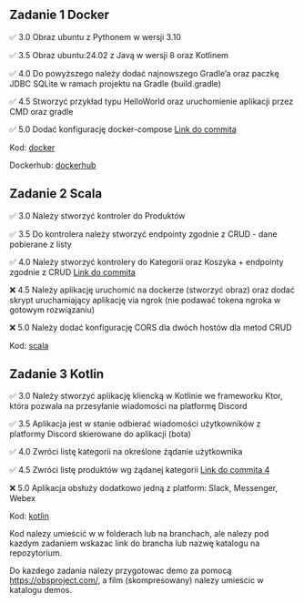 ## Zadanie 1 Docker

✅ 3.0 Obraz ubuntu z Pythonem w wersji 3.10

✅ 3.5 Obraz ubuntu:24.02 z Javą w wersji 8 oraz Kotlinem

✅ 4.0 Do powyższego należy dodać najnowszego Gradle’a oraz paczkę JDBC SQLite w ramach projektu na Gradle (build.gradle)

✅ 4.5 Stworzyć przykład typu HelloWorld oraz uruchomienie aplikacji przez CMD oraz gradle

✅ 5.0 Dodać konfigurację docker-compose [Link do commita](https://github.com/krystian-sikora/e-biznes/commit/4699dc800e69e4ffa85948f83c317308041244bb)

Kod: [docker](./docker)

Dockerhub: [dockerhub](https://hub.docker.com/r/ksikora7183/e-biznes/tags)


## Zadanie 2 Scala

✅ 3.0 Należy stworzyć kontroler do Produktów

✅ 3.5 Do kontrolera należy stworzyć endpointy zgodnie z CRUD - dane pobierane z listy

✅ 4.0 Należy stworzyć kontrolery do Kategorii oraz Koszyka + endpointy zgodnie z CRUD [Link do commita](https://github.com/krystian-sikora/e-biznes/commit/27f84297b79c799fc447f1ff45508d2a8cbdf833)

:x: 4.5 Należy aplikację uruchomić na dockerze (stworzyć obraz) oraz dodać skrypt uruchamiający aplikację via ngrok (nie podawać tokena ngroka w gotowym rozwiązaniu)

:x: 5.0 Należy dodać konfigurację CORS dla dwóch hostów dla metod CRUD


Kod: [scala](./scala)

## Zadanie 3 Kotlin

✅ 3.0 Należy stworzyć aplikację kliencką w Kotlinie we frameworku Ktor, która pozwala na przesyłanie wiadomości na platformę Discord 

✅ 3.5 Aplikacja jest w stanie odbierać wiadomości użytkowników z platformy Discord skierowane do aplikacji (bota) 

✅ 4.0 Zwróci listę kategorii na określone żądanie użytkownika 

✅ 4.5 Zwróci listę produktów wg żądanej kategorii [Link do commita 4]([https://github.com/kprzystalski/workshop_template/commit/hash](https://github.com/krystian-sikora/e-biznes/commit/5d8b5a12fcdba1813bacf3a203d66ca84ddd7782))

:x: 5.0 Aplikacja obsłuży dodatkowo jedną z platform: Slack, Messenger, Webex


Kod: [kotlin](./ktor)


Kod nalezy umieścić w w folderach lub na branchach, ale nalezy pod kazdym zadaniem wskazac link do brancha lub nazwę katalogu na repozytorium.

Do kazdego zadania nalezy przygotowac demo za pomocą https://obsproject.com/, a film (skompresowany) nalezy umiescic w katalogu demos.

